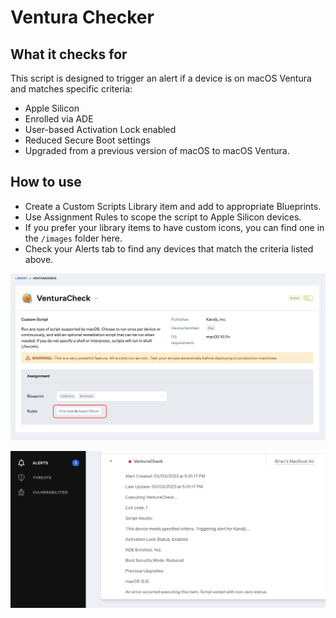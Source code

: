 # Ventura Checker

## What it checks for
This script is designed to trigger an alert if a device is on macOS Ventura and matches specific criteria:
* Apple Silicon
* Enrolled via ADE
* User-based Activation Lock enabled
* Reduced Secure Boot settings
* Upgraded from a previous version of macOS to macOS Ventura.

## How to use
* Create a Custom Scripts Library item and add to appropriate Blueprints.
* Use Assignment Rules to scope the script to Apple Silicon devices.
* If you prefer your library items to have custom icons, you can find one in the `/images` folder here.
* Check your Alerts tab to find any devices that match the criteria listed above.

![Ventura Library Item](/Scripts/ventura-checker/images/venturacheck_libraryitem.png)

![Ventura Alert](/Scripts/ventura-checker/images/venturacheck_alert.png)